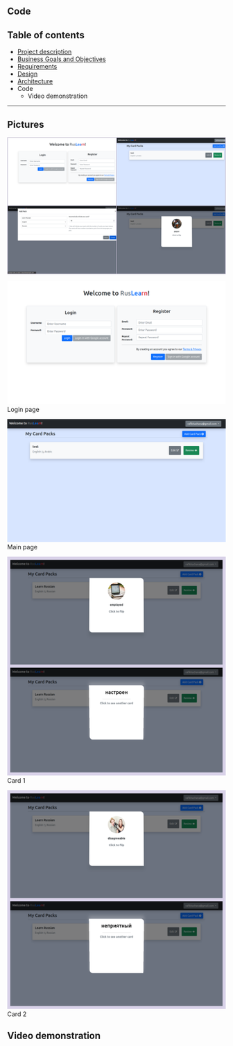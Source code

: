 ## Code

## Table of contents
- [Project description](../README.md)
- [Business Goals and Objectives](./README_buisiness_goals.md)
- [Requirements](./README_req.md)
- [Design](./README_design.md)
- [Architecture](./README_arch.md)
- Code
    - Video demonstration
---
## Pictures
![main_ex](../Docs/Demo/MainEx.png)

![login](../Docs/Demo/LogIn_page.png)
Login page

![main_page](../Docs/Demo/Main_page.png)
Main page

![ex_1](../Docs/Demo/ex1.png)
Card 1

![ex_2](../Docs/Demo/ex2.png)
Card 2

## Video demonstration
